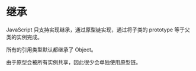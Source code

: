 # 继承

JavaScript 只支持实现继承，通过原型链实现，通过将子类的 prototype 等于父类的实例完成。

所有的引用类型默认都继承了 Object。

由于原型会被所有实例共享，因此很少会单独使用原型链。
